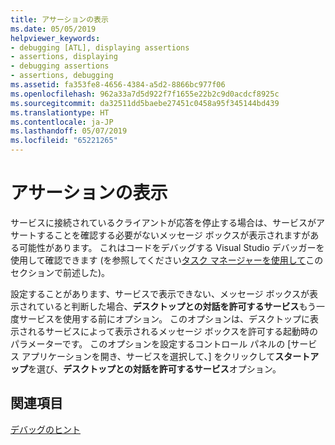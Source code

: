 ```yaml
---
title: アサーションの表示
ms.date: 05/05/2019
helpviewer_keywords:
- debugging [ATL], displaying assertions
- assertions, displaying
- debugging assertions
- assertions, debugging
ms.assetid: fa353fe8-4656-4384-a5d2-8866bc977f06
ms.openlocfilehash: 962a33a7d5d922f7f1655e22b2c9d0acdcf8925c
ms.sourcegitcommit: da32511dd5baebe27451c0458a95f345144bd439
ms.translationtype: HT
ms.contentlocale: ja-JP
ms.lasthandoff: 05/07/2019
ms.locfileid: "65221265"
---
```

# <a name="displaying-assertions"></a>アサーションの表示

サービスに接続されているクライアントが応答を停止する場合は、サービスがアサートすることを確認する必要がないメッセージ ボックスが表示されますがある可能性があります。 これはコードをデバッグする Visual Studio デバッガーを使用して確認できます (を参照してください[タスク マネージャーを使用して](../atl/using-task-manager.md)このセクションで前述した)。

設定することがあります、サービスで表示できない、メッセージ ボックスが表示されていると判断した場合、**デスクトップとの対話を許可するサービス**もう一度サービスを使用する前にオプション。 このオプションは、デスクトップに表示されるサービスによって表示されるメッセージ ボックスを許可する起動時のパラメーターです。 このオプションを設定するコントロール パネルの [サービス アプリケーションを開き、サービスを選択して、] をクリックして**スタートアップ**を選び、**デスクトップとの対話を許可するサービス**オプション。

## <a name="see-also"></a>関連項目

[デバッグのヒント](../atl/debugging-tips.md)
